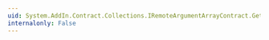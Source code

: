 ```yaml
---
uid: System.AddIn.Contract.Collections.IRemoteArgumentArrayContract.GetItem(System.Int32)
internalonly: False
---
```

